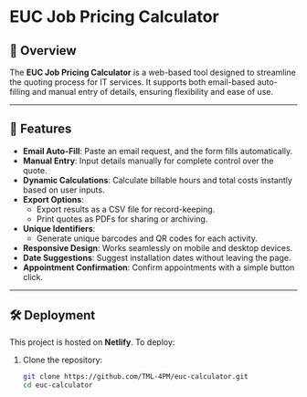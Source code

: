 # EUC Job Pricing Calculator

## 📌 Overview
The **EUC Job Pricing Calculator** is a web-based tool designed to streamline the quoting process for IT services. It supports both email-based auto-filling and manual entry of details, ensuring flexibility and ease of use.

---

## 🚀 Features
- **Email Auto-Fill**: Paste an email request, and the form fills automatically.
- **Manual Entry**: Input details manually for complete control over the quote.
- **Dynamic Calculations**: Calculate billable hours and total costs instantly based on user inputs.
- **Export Options**:
  - Export results as a CSV file for record-keeping.
  - Print quotes as PDFs for sharing or archiving.
- **Unique Identifiers**:
  - Generate unique barcodes and QR codes for each activity.
- **Responsive Design**: Works seamlessly on mobile and desktop devices.
- **Date Suggestions**: Suggest installation dates without leaving the page.
- **Appointment Confirmation**: Confirm appointments with a simple button click.

---

## 🛠 Deployment

This project is hosted on **Netlify**. To deploy:

1. Clone the repository:
   ```bash
   git clone https://github.com/TML-4PM/euc-calculator.git
   cd euc-calculator
